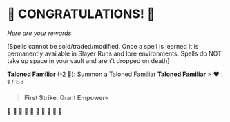 # :sparkler: CONGRATULATIONS! :sparkler: 
*Here are your rewards*

[Spells cannot be sold/traded/modified. Once a spell is learned it is permanently available in Slayer Runs and lore environments. Spells do NOT take up space in your vault and aren't dropped on death]

**Taloned Familiar** (-2 :large_blue_diamond:): Summon a Taloned Familiar 
**__Taloned Familiar__**
﻿> :heart:﻿﻿﻿ : 1 / :boom::zap:
> **First Strike**: Grant __Empower__🌀

:sparkler: :sparkler: :sparkler: :sparkler: :sparkler: :sparkler: :sparkler: :sparkler: :sparkler: :sparkler: 
